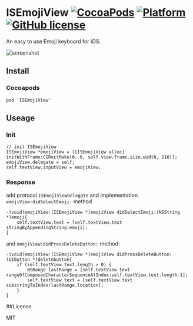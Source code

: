 ISEmojiView [![CocoaPods](https://img.shields.io/cocoapods/v/ISEmojiView.svg?style=flat-square)](http://cocoadocs.org/docsets/ISEmojiView) [![Platform](https://img.shields.io/cocoapods/p/ISEmojiView.svg?style=flat-square)](http://cocoadocs.org/docsets/ISEmojiView) [![GitHub license](https://img.shields.io/github/license/mashape/apistatus.svg?style=flat-square)](http://opensource.org/licenses/MIT)
===========



An easy to use Emoji keyboard for iOS.

![screenshot](https://raw.github.com/isaced/ISEmojiView/master/screenshot.jpg)

## Install

### Cocoapods

```
pod 'ISEmojiView'
```

## Useage

### Init
```
// init ISEmojiView
ISEmojiView *emojiView = [[ISEmojiView alloc] initWithFrame:CGRectMake(0, 0, self.view.frame.size.width, 216)];
emojiView.delegate = self;
self.textView.inputView = emojiView;
```

### Response

add protocol `ISEmojiViewDelegate` and implementation `emojiView:didSelectEmoji:` method

```
-(void)emojiView:(ISEmojiView *)emojiView didSelectEmoji:(NSString *)emoji{
    self.textView.text = [self.textView.text stringByAppendingString:emoji];
}
```
and `emojiView:didPressDeleteButton:` method:

```
-(void)emojiView:(ISEmojiView *)emojiView didPressDeleteButton:(UIButton *)deletebutton{
    if (self.textView.text.length > 0) {
        NSRange lastRange = [self.textView.text rangeOfComposedCharacterSequenceAtIndex:self.textView.text.length-1];
        self.textView.text = [self.textView.text substringToIndex:lastRange.location];
    }
}
```

##License

MIT
